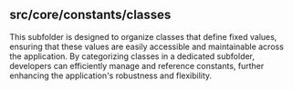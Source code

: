 ## src/core/constants/classes

This subfolder is designed to organize classes that define fixed values, ensuring that these values are easily accessible and maintainable across the application. By categorizing classes in a dedicated subfolder, developers can efficiently manage and reference constants, further enhancing the application's robustness and flexibility.
